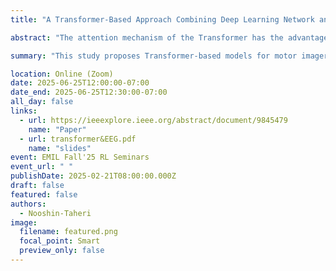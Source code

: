 ```yaml
---
title: "A Transformer-Based Approach Combining Deep Learning Network and Spatial-Temporal Information for Raw EEG Classification"

abstract: "The attention mechanism of the Transformer has the advantage of extracting feature correlation in the long-sequence data and visualizing the model. As time-series data, the spatial and temporal dependencies of the EEG signals between the time points and the different channels contain important information for accurate classification. So far, Transformer-based approaches have not been widely explored in motor-imagery EEG classification and visualization, especially lacking general models based on cross-individual validation. Taking advantage of the Transformer model and the spatial-temporal characteristics of the EEG signals, we designed Transformer-based models for classifications of motor imagery EEG based on the PhysioNet dataset. With 3s EEG data, our models obtained the best classification accuracy of 83.31%, 74.44%, and 64.22% on two-, three-, and four-class motor-imagery tasks in cross-individual validation, which outperformed other state-of-the-art models by 0.88%, 2.11%, and 1.06%. The inclusion of the positional embedding modules in the Transformer could improve the EEG classification performance. Furthermore, the visualization results of attention weights provided insights into the working mechanism of the Transformer-based networks during motor imagery tasks. The topography of the attention weights revealed a pattern of event-related desynchronization (ERD) which was consistent with the results from the spectral analysis of Mu and beta rhythm over the sensorimotor areas. Together, our deep learning methods not only provide novel and powerful tools for classifying and understanding EEG data but also have broad applications for brain-computer interface (BCI) systems."

summary: "This study proposes Transformer-based models for motor imagery EEG classification, leveraging their ability to capture spatial-temporal dependencies and visualize attention patterns. Using 3-second EEG data from the PhysioNet dataset with cross-individual validation, the models outperformed existing methods. Positional embeddings improved accuracy, and attention visualizations revealed neural patterns consistent with event-related desynchronization, highlighting the models’ potential for brain-computer interface applications."

location: Online (Zoom)
date: 2025-06-25T12:00:00-07:00
date_end: 2025-06-25T12:30:00-07:00
all_day: false
links:
  - url: https://ieeexplore.ieee.org/abstract/document/9845479
    name: "Paper"
  - url: transformer&EEG.pdf
    name: "slides"
event: EMIL Fall'25 RL Seminars
event_url: " "
publishDate: 2025-02-21T08:00:00.000Z
draft: false
featured: false
authors:
  - Nooshin-Taheri
image:
  filename: featured.png
  focal_point: Smart
  preview_only: false
---
```

